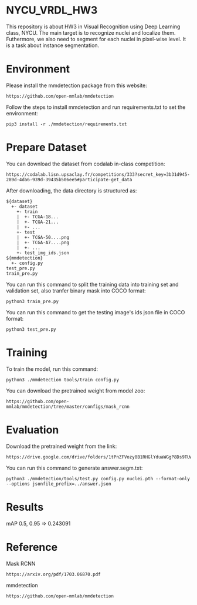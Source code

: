 # NYCU_VRDL_HW3
This repository is about HW3 in Visual Recognition using Deep Learning class, NYCU. The main target is to recognize nuclei and localize them. Futhermore, we also need to segment for each nuclei in pixel-wise level. It is a task about instance segmentation.
# Environment
Please install the mmdetection package from this website:
```
https://github.com/open-mmlab/mmdetection
```
Follow the steps to install mmdetection and run requirements.txt to set the environment:
```
pip3 install -r ./mmdetection/requirements.txt
```
# Prepare Dataset
You can download the dataset from codalab in-class competition:
```
https://codalab.lisn.upsaclay.fr/competitions/333?secret_key=3b31d945-289d-4da6-939d-39435b506ee5#participate-get_data
```
After downloading, the data directory is structured as:
```
${dataset}
  +- dataset
    +- train
    |  +- TCGA-18...
    |  +- TCGA-21...
    |  +- ...
    +- test
    |  +- TCGA-50....png
    |  +- TCGA-A7....png
    |  +- ...
    +- test_img_ids.json
${mmdetection}
  +- config.py
test_pre.py
train_pre.py
```
You can run this command to split the training data into training set and validation set, also tranfer binary mask into COCO format:
```
python3 train_pre.py
```
You can run this command to get the testing image's ids json file in COCO format:
```
python3 test_pre.py
```
# Training
To train the model, run this command:
```
python3 ./mmdetection tools/train config.py
```
You can download the pretrained weight from model zoo:
```
https://github.com/open-mmlab/mmdetection/tree/master/configs/mask_rcnn
```
# Evaluation
Download the pretrained weight from the link:
```
https://drive.google.com/drive/folders/1tPnZFVozy8B1RHGlYduaWGgP8Ds9TUwo
```
You can run this command to generate answer.segm.txt:
```
python3 ./mmdetection/tools/test.py config.py nuclei.pth --format-only --options jsonfile_prefix=../answer.json
```
# Results
mAP 0.5, 0.95 => 0.243091 <br>
# Reference
Mask RCNN
```
https://arxiv.org/pdf/1703.06870.pdf
```
mmdetection
```
https://github.com/open-mmlab/mmdetection
```
